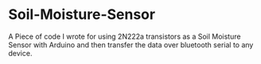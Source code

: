 # Soil-Moisture-Sensor
A Piece of code I wrote for using 2N222a transistors as a Soil Moisture Sensor with Arduino and then transfer the data over bluetooth serial to any device.
